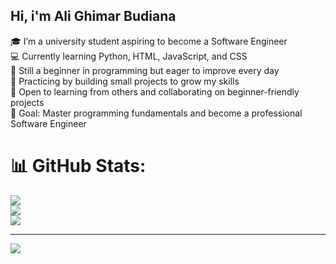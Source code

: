 ## Hi, i'm Ali Ghimar Budiana

<!--
**Tanjidoru/Tanjidoru** is a ✨ _special_ ✨ repository because its `README.md` (this file) appears on your GitHub profile.

Here are some ideas to get you started:

- 🔭 I’m currently working on ...
- 🌱 I’m currently learning ...
- 👯 I’m looking to collaborate on ...
- 🤔 I’m looking for help with ...
- 💬 Ask me about ...
- 📫 How to reach me: ...
- 😄 Pronouns: ...
- ⚡ Fun fact: ...
-->
🎓 I’m a university student aspiring to become a Software Engineer  <br>💻 Currently learning Python, HTML, JavaScript, and CSS  <br>🌱 Still a beginner in programming but eager to improve every day  <br>🔧 Practicing by building small projects to grow my skills  <br>🤝 Open to learning from others and collaborating on beginner-friendly projects  <br>🎯 Goal: Master programming fundamentals and become a professional Software Engineer

# 📊 GitHub Stats:
![](https://github-readme-stats.vercel.app/api?username=Tanjidoru&theme=dark&hide_border=true&include_all_commits=false&count_private=false)<br/>
![](https://nirzak-streak-stats.vercel.app/?user=Tanjidoru&theme=dark&hide_border=true)<br/>
![](https://github-readme-stats.vercel.app/api/top-langs/?username=Tanjidoru&theme=dark&hide_border=true&include_all_commits=false&count_private=false&layout=compact)

---
[![](https://visitcount.itsvg.in/api?id=Tanjidoru&icon=0&color=1)](https://visitcount.itsvg.in)

<!-- Proudly created with GPRM ( https://gprm.itsvg.in ) -->
